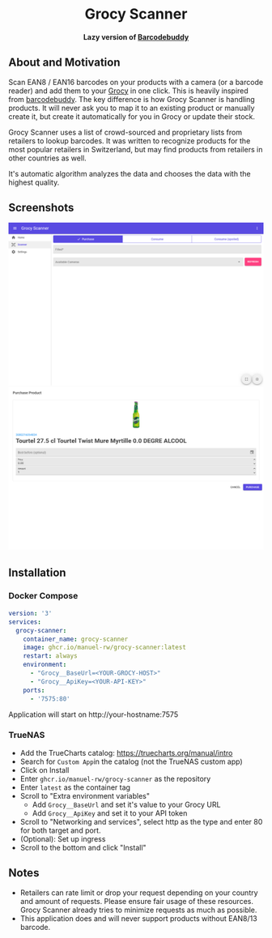 <div align="center">
    <h1>Grocy Scanner</h1>
    <h4>Lazy version of <a href="https://github.com/Forceu/barcodebuddy">Barcodebuddy</a></h4>
</div>

## About and Motivation
Scan EAN8 / EAN16 barcodes on your products with a camera (or a barcode reader) and add them to your [Grocy](https://grocy.info) in one click.
This is heavily inspired from [barcodebuddy](https://github.com/Forceu/barcodebuddy).
The key difference is how Grocy Scanner is handling products. It will never ask you to  map it to an existing product or manually create it, but create it automatically for you in Grocy or update their stock.

Grocy Scanner uses a list of crowd-sourced and proprietary lists from retailers to lookup barcodes.
It was written to recognize products for the most popular retailers in Switzerland, but may find products from retailers in other countries as well.

It's automatic algorithm analyzes the data and chooses the data with the highest quality.

## Screenshots

![](./Documentation/screenshot-scanner.png)
![](./Documentation/screenshot-purchase-product.png)

## Installation
### Docker Compose
```yaml
version: '3'
services:
  grocy-scanner:
    container_name: grocy-scanner
    image: ghcr.io/manuel-rw/grocy-scanner:latest
    restart: always
    environment:
      - "Grocy__BaseUrl=<YOUR-GROCY-HOST>"
      - "Grocy__ApiKey=<YOUR-API-KEY>"
    ports:
      - '7575:80'
```
Application will start on http://your-hostname:7575

### TrueNAS
- Add the TrueCharts catalog: https://truecharts.org/manual/intro
- Search for ``Custom App``in the catalog (not the TrueNAS custom app)
- Click on Install
- Enter ``ghcr.io/manuel-rw/grocy-scanner`` as the repository
- Enter ``latest`` as the container tag
- Scroll to "Extra environment variables"
  - Add ``Grocy__BaseUrl`` and set it's value to your Grocy URL
  - Add ``Grocy__ApiKey`` and set it to your API token
- Scroll to "Networking and services", select http as the type and enter 80 for both target and port.
- (Optional): Set up ingress
- Scroll to the bottom and click "Install"

## Notes
- Retailers can rate limit or drop your request depending on your country and amount of requests.
Please ensure fair usage of these resources. Grocy Scanner already tries to minimize requests as much as possible.
- This application does and will never support products without EAN8/13 barcode.